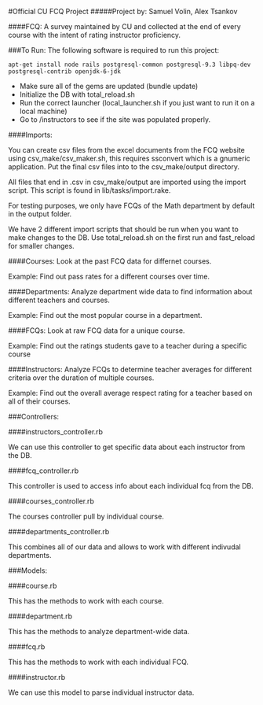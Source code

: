 #Official CU FCQ Project
#####Project by: Samuel Volin, Alex Tsankov

####FCQ: A survey maintained by CU and collected at the end of every course with the intent of rating instructor proficiency.

###To Run:
The following software is required to run this project:
```
apt-get install node rails postgresql-common postgresql-9.3 libpq-dev postgresql-contrib openjdk-6-jdk
```

- Make sure all of the gems are updated (bundle update)
- Initialize the DB with total_reload.sh
- Run the correct launcher (local_launcher.sh if you just want to run it on a local machine)
- Go to /instructors to see if the site was populated properly.

####Imports:

You can create csv files from the excel documents from the FCQ website using csv_make/csv_maker.sh, this requires ssconvert which is a gnumeric application. Put the final csv files into to the csv_make/output directory.

All files that end in .csv in csv_make/output are imported using the import script. This script is found in lib/tasks/import.rake.

For testing purposes, we only have FCQs of the Math department by default in the output folder.

We have 2 different import scripts that should be run when you want to make changes to the DB. Use total_reload.sh on the first run and fast_reload for smaller changes.


####Courses:
Look at the past FCQ data for differnet courses.

Example: Find out pass rates for a different courses over time.

####Departments:
Analyze department wide data to find information about different teachers and courses.

Example: Find out the most popular course in a department.

####FCQs:
Look at raw FCQ data for a unique course.

Example: Find out the ratings students gave to a teacher during a specific course

####Instructors:
Analyze FCQs to determine teacher averages for different criteria over the duration of multiple courses.

Example: Find out the overall average respect rating for a teacher based on all of their courses.

###Controllers:

####instructors_controller.rb

We can use this controller to get specific data about each instructor from the DB.

####fcq_controller.rb

This controller is used to access info about each individual fcq from the DB.

####courses_controller.rb

The courses controller pull by individual course.

####departments_controller.rb

This combines all of our data and allows to work with different indivudal departments.

###Models:

####course.rb

This has the methods to work with each course.

####department.rb

This has the methods to analyze department-wide data.

####fcq.rb

This has the methods to work with each individual FCQ.

####instructor.rb

We can use this model to parse individual instructor data.  
